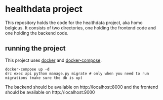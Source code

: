 # healthdata project
This repository holds the code for the healthdata project, aka homo belgicus. It consists of two directories, one holding the frontend code and one holding the backend code.

## running the project
This project uses [docker](https://docs.docker.com/install/) and  [docker-compose](https://docs.docker.com/compose/install/).

```
docker-compose up -d
drc exec api python manage.py migrate # only when you need to run migrations (make sure the db is up)
```

The backend should be available on http://localhost:8000 and the frontend should be available on http://localhost:9000
